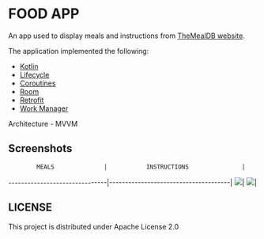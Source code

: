 # FOOD APP
An app used to display meals and instructions from [TheMealDB website](https://www.themealdb.com/).

The application implemented the following:
* [Kotlin](https://kotlinlang.org/)
* [Lifecycle](https://developer.android.com/topic/libraries/architecture/lifecycle)
* [Coroutines](https://kotlinlang.org/docs/reference/coroutines-overview.html)
* [Room](https://developer.android.com/training/data-storage/room)
* [Retrofit](https://square.github.io/retrofit/)
* [Work Manager](https://developer.android.com/topic/libraries/architecture/workmanager/basics)

Architecture - MVVM

## Screenshots
            MEALS              |           INSTRUCTIONS               |
-------------------------------|--------------------------------------|
<img src ="screens/Meals2.png"/>| <img src="screens/Instructions2.png"/>|

## LICENSE
This project is distributed under Apache License 2.0